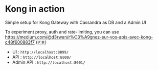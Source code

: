# Kong in action

Simple setup for Kong Gateway with Cassandra as DB and a Admin UI

To experiment proxy, auth and rate-limiting, you can use https://medium.com/@d3rwan/r%C3%A9gnez-sur-vos-apis-avec-kong-c48f600883f7 (🇫🇷)

- UI : `http://localhost:8899/`
- API : `http://localhost:8000/`
- Admin API : `http://localhost:8001/`
